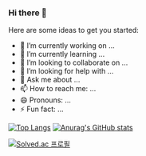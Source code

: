 ### Hi there 👋



Here are some ideas to get you started:

- 🔭 I’m currently working on ...
- 🌱 I’m currently learning ...
- 👯 I’m looking to collaborate on ...
- 🤔 I’m looking for help with ...
- 💬 Ask me about ...
- 📫 How to reach me: ...
- 😄 Pronouns: ...
- ⚡ Fun fact: ...


[![Top Langs](https://github-readme-stats.vercel.app/api/top-langs/?username=sunnyineverywhere)](https://github.com/sunnyineverywhere/github-readme-stats)  [![Anurag's GitHub stats](https://github-readme-stats.vercel.app/api?username=sunnyineverywhere)](https://github.com/sunnyineverywhere/github-readme-stats)



[![Solved.ac
프로필](http://mazassumnida.wtf/api/v2/generate_badge?boj=sunnyleewin)](https://solved.ac/sunnyleewin)


